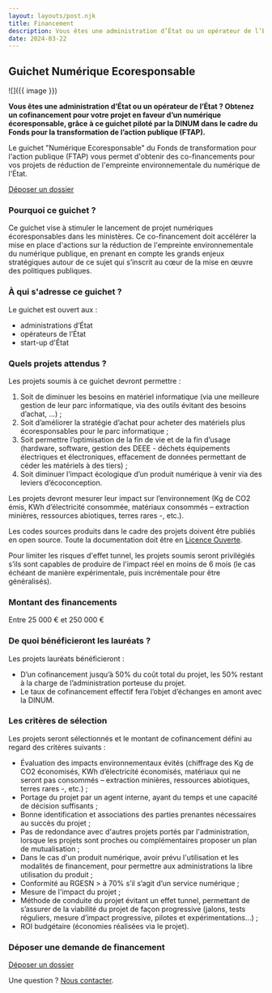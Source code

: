 ```yaml
---
layout: layouts/post.njk
title: Financement
description: Vous êtes une administration d’État ou un opérateur de l’État ? Obtenez un cofinancement pour votre projet en faveur d’un numérique écoresponsable, grâce à ce guichet piloté par la DINUM dans le cadre du Fonds pour la transformation de l’action publique.
date: 2024-03-22
---
```


## Guichet Numérique Ecoresponsable

![]({{ image }})

**Vous êtes une administration d’État ou un opérateur de l’État ? Obtenez un cofinancement pour votre projet en faveur d’un numérique écoresponsable, grâce à ce guichet piloté par la DINUM dans le cadre du Fonds pour la transformation de l’action publique (FTAP).**

Le guichet "Numérique Ecoresponsable" du Fonds de transformation pour l'action publique (FTAP) vous permet d'obtenir des co-financements pour vos projets de réduction de l'empreinte environnementale du numérique de l'État.

<a href="https://www.demarches-simplifiees.fr/commencer/guichet-numerique-ecoresponsable" class="fr-btn" target="_blank" title="Nouvelle fenêtre : Déposer un dossier FTAP sur démarches simplifiées">Déposer un dossier</a>

### Pourquoi ce guichet ?

Ce guichet vise à stimuler le lancement de projet numériques écoresponsables dans les ministères.
Ce co-financement doit accélérer la mise en place d'actions sur la réduction de l'empreinte environnementale du numérique publique, en prenant en compte les grands enjeux stratégiques autour de ce sujet qui s’inscrit au cœur de la mise en œuvre des politiques publiques.

### À qui s'adresse ce guichet ?

Le guichet est ouvert aux :

- administrations d’État
- opérateurs de l’État
- start-up d'État

### Quels projets attendus ?

Les projets soumis à ce guichet devront permettre :

1. Soit de diminuer les besoins en matériel informatique (via une meilleure gestion de leur parc informatique, via des outils évitant des besoins d’achat, …) ;
2. Soit d’améliorer la stratégie d’achat pour acheter des matériels plus écoresponsables pour le parc informatique ;
3. Soit permettre l’optimisation de la fin de vie et de la fin d’usage (hardware, software, gestion des DEEE - déchets équipements électriques et électroniques, effacement de données permettant de céder les matériels à des tiers) ;
4. Soit diminuer l’impact écologique d’un produit numérique à venir via des leviers d’écoconception.

Les projets devront mesurer leur impact sur l’environnement (Kg de CO2 émis, KWh d’électricité consommée, matériaux consommés – extraction minières, ressources abiotiques, terres rares -, etc.).

Les codes sources produits dans le cadre des projets doivent être publiés en open source. Toute la documentation doit être en [Licence Ouverte](https://github.com/etalab/licence-ouverte/blob/master/LO.md).

Pour limiter les risques d'effet tunnel, les projets soumis seront privilégiés s’ils sont capables de produire de l'impact réel en moins de 6 mois (le cas échéant de manière expérimentale, puis incrémentale pour être généralisés).

### Montant des financements

Entre 25 000 € et 250 000 €

### De quoi bénéficieront les lauréats ?

Les projets lauréats bénéficieront :

* D’un cofinancement jusqu’à 50% du coût total du projet, les 50% restant à la charge de l’administration porteuse du projet.
* Le taux de cofinancement effectif fera l’objet d’échanges en amont avec la DINUM.

### Les critères de sélection

Les projets seront sélectionnés et le montant de cofinancement défini au regard des critères suivants :

- Évaluation des impacts environnementaux évités (chiffrage des Kg de CO2 économisés, KWh d’électricité économisés, matériaux qui ne seront pas consommés – extraction minières, ressources abiotiques, terres rares -, etc.) ;
- Portage du projet par un agent interne, ayant du temps et une capacité de décision suffisants ;
- Bonne identification et associations des parties prenantes nécessaires au succès du projet  ;
- Pas de redondance avec d'autres projets portés par l'administration, lorsque les projets sont proches ou complémentaires proposer un plan de mutualisation ;
- Dans le cas d'un produit numérique, avoir prévu l'utilisation et les modalités de financement, pour permettre aux administrations la libre utilisation du produit ;
- Conformité au RGESN > à 70% s’il s’agit d’un service numérique ;
- Mesure de l'impact du projet ;
- Méthode de conduite du projet évitant un effet tunnel, permettant de s’assurer de la viabilité du projet de façon progressive (jalons, tests réguliers, mesure d’impact progressive, pilotes et expérimentations…) ;
- ROI budgétaire (économies réalisées via le projet).

### Déposer une demande de financement

<a href="https://www.demarches-simplifiees.fr/commencer/guichet-numerique-ecoresponsable" target="_blank" class="fr-btn">Déposer un dossier</a>

Une question ? [Nous contacter](/contact).
